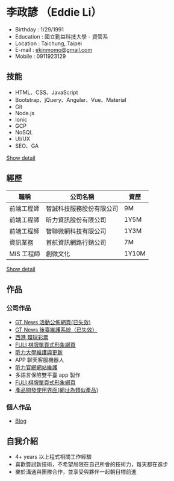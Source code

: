 # 李政諺 （Eddie Li）

- Birthday : 1/29/1991
- Education : 國立勤益科技大學 - 資管系
- Location : Taichung, Taipei
- E-mail : ekinmomo@gmail.com
- Mobile : 0911923129

## 技能

- HTML、CSS、JavaScript
- Bootstrap、jQuery、Angular、Vue、Material
- Git
- Node.js
- Ionic
- GCP
- NoSQL
- UI/UX
- SEO、GA

[Show detail](/skill)

## 經歷

| 職稱       | 公司名稱                 | 資歷  |
| ---------- | ------------------------ | ----- |
| 前端工程師 | 智誠科技服務股份有限公司 | 9M    |
| 前端工程師 | 昕力資訊股份有限公司     | 1Y5M  |
| 前端工程師 | 智聯微網科技有限公司     | 1Y3M  |
| 資訊業務   | 首航資訊網路行銷公司     | 7M    |
| MIS 工程師 | 創微文化                 | 1Y10M |

[Show detail](/career)

## 作品

### 公司作品

- [GT News 活動公佈網頁(已失效)](http://www.gt-news.com/index.html)
- [GT News 後臺維護系統（已失效）](http://gtnews.gt-program.com/)
- [西港 環球彩票](http://universallottery.gttest12.com/index)
- [FULI 棋牌單頁式形象網頁](http://fuligaming.com/cn/)
- [昕力大學維護與更新](https://www.tpisoftware.com/tpu/index)
- APP 聊天客服機器人
- [昕力官網網站維護](https://www.tpisoftware.com/en/)
- 多語言保險雙平臺 app 製作
- [FULI 棋牌單頁式形象網頁](http://fuligaming.com/cn/)
- [產品開發使用界面(網址為類似產品)](https://www.moxa.com.tw/Product/network_management_software.htm)

### 個人作品

- [Blog](http://www.ekinmomo.com/)

<!-- * 響應式旅遊業 - http://www.nevergiveup.byethost24.com/bootstrap1.html
- 響應式產品介紹 - http://www.nevergiveup.byethost24.com/bootstrap2.html
- 響應式部落格 - http://www.nevergiveup.byethost24.com/bootstrap3.html -->

## 自我介紹

- 4+ years 以上程式相關工作經驗
- 喜歡嘗試新技術，不希望局限在自己所會的技術力，每天都在進步
- 樂於溝通與團隊合作，並享受與夥伴一起朝目標前進

